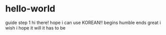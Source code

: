 # hello-world
guide step 1
hi there!
hope i can use KOREAN!!
begins humble ends great
i wish
i hope
it will
it has to be
